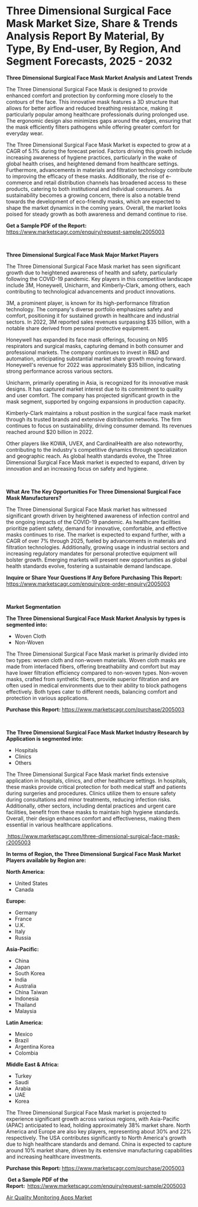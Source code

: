 <p><h1>Three Dimensional Surgical Face Mask Market Size, Share & Trends Analysis Report By Material, By Type, By End-user, By Region, And Segment Forecasts, 2025 - 2032</h1></p><p><strong>Three Dimensional Surgical Face Mask Market Analysis and Latest Trends</strong></p>
<p><p>The Three Dimensional Surgical Face Mask is designed to provide enhanced comfort and protection by conforming more closely to the contours of the face. This innovative mask features a 3D structure that allows for better airflow and reduced breathing resistance, making it particularly popular among healthcare professionals during prolonged use. The ergonomic design also minimizes gaps around the edges, ensuring that the mask efficiently filters pathogens while offering greater comfort for everyday wear.</p><p>The Three Dimensional Surgical Face Mask Market is expected to grow at a CAGR of 5.1% during the forecast period. Factors driving this growth include increasing awareness of hygiene practices, particularly in the wake of global health crises, and heightened demand from healthcare settings. Furthermore, advancements in materials and filtration technology contribute to improving the efficacy of these masks. Additionally, the rise of e-commerce and retail distribution channels has broadened access to these products, catering to both institutional and individual consumers. As sustainability becomes a growing concern, there is also a notable trend towards the development of eco-friendly masks, which are expected to shape the market dynamics in the coming years. Overall, the market looks poised for steady growth as both awareness and demand continue to rise.</p></p>
<p><strong>Get a Sample PDF of the Report:&nbsp;</strong> <a href="https://www.marketscagr.com/enquiry/request-sample/2005003?utm_campaign=1999&utm_medium=2&utm_source=Github&utm_content=ia&utm_term=15012025&utm_id=three-dimensional-surgical-face-mask">https://www.marketscagr.com/enquiry/request-sample/2005003</a></p>
<p>&nbsp;</p>
<p><strong>Three Dimensional Surgical Face Mask Major Market Players</strong></p>
<p><p>The Three Dimensional Surgical Face Mask market has seen significant growth due to heightened awareness of health and safety, particularly following the COVID-19 pandemic. Key players in this competitive landscape include 3M, Honeywell, Unicharm, and Kimberly-Clark, among others, each contributing to technological advancements and product innovations.</p><p>3M, a prominent player, is known for its high-performance filtration technology. The company's diverse portfolio emphasizes safety and comfort, positioning it for sustained growth in healthcare and industrial sectors. In 2022, 3M reported sales revenues surpassing $35 billion, with a notable share derived from personal protective equipment.</p><p>Honeywell has expanded its face mask offerings, focusing on N95 respirators and surgical masks, capturing demand in both consumer and professional markets. The company continues to invest in R&D and automation, anticipating substantial market share growth moving forward. Honeywell's revenue for 2022 was approximately $35 billion, indicating strong performance across various sectors.</p><p>Unicharm, primarily operating in Asia, is recognized for its innovative mask designs. It has captured market interest due to its commitment to quality and user comfort. The company has projected significant growth in the mask segment, supported by ongoing expansions in production capacity.</p><p>Kimberly-Clark maintains a robust position in the surgical face mask market through its trusted brands and extensive distribution networks. The firm continues to focus on sustainability, driving consumer demand. Its revenues reached around $20 billion in 2022.</p><p>Other players like KOWA, UVEX, and CardinalHealth are also noteworthy, contributing to the industry's competitive dynamics through specialization and geographic reach. As global health standards evolve, the Three Dimensional Surgical Face Mask market is expected to expand, driven by innovation and an increasing focus on safety and hygiene.</p></p>
<p>&nbsp;</p>
<p><strong>What Are The Key Opportunities For Three Dimensional Surgical Face Mask Manufacturers?</strong></p>
<p><p>The Three Dimensional Surgical Face Mask market has witnessed significant growth driven by heightened awareness of infection control and the ongoing impacts of the COVID-19 pandemic. As healthcare facilities prioritize patient safety, demand for innovative, comfortable, and effective masks continues to rise. The market is expected to expand further, with a CAGR of over 7% through 2025, fueled by advancements in materials and filtration technologies. Additionally, growing usage in industrial sectors and increasing regulatory mandates for personal protective equipment will bolster growth. Emerging markets will present new opportunities as global health standards evolve, fostering a sustainable demand landscape.</p></p>
<p><strong>Inquire or Share Your Questions If Any Before Purchasing This Report:</strong> <a href="https://www.marketscagr.com/enquiry/pre-order-enquiry/2005003?utm_campaign=1999&utm_medium=2&utm_source=Github&utm_content=ia&utm_term=15012025&utm_id=three-dimensional-surgical-face-mask">https://www.marketscagr.com/enquiry/pre-order-enquiry/2005003</a></p>
<p>&nbsp;</p>
<p><strong>Market Segmentation</strong></p>
<p><strong>The Three Dimensional Surgical Face Mask Market Analysis by types is segmented into:</strong></p>
<p><ul><li>Woven Cloth</li><li>Non-Woven</li></ul></p>
<p><p>The Three Dimensional Surgical Face Mask market is primarily divided into two types: woven cloth and non-woven materials. Woven cloth masks are made from interlaced fibers, offering breathability and comfort but may have lower filtration efficiency compared to non-woven types. Non-woven masks, crafted from synthetic fibers, provide superior filtration and are often used in medical environments due to their ability to block pathogens effectively. Both types cater to different needs, balancing comfort and protection in various applications.</p></p>
<p><strong>Purchase this Report:&nbsp;</strong><a href="https://www.marketscagr.com/purchase/2005003?utm_campaign=1999&utm_medium=2&utm_source=Github&utm_content=ia&utm_term=15012025&utm_id=three-dimensional-surgical-face-mask">https://www.marketscagr.com/purchase/2005003</a></p>
<p>&nbsp;</p>
<p><strong>The Three Dimensional Surgical Face Mask Market Industry Research by Application is segmented into:</strong></p>
<p><ul><li>Hospitals</li><li>Clinics</li><li>Others</li></ul></p>
<p><p>The Three Dimensional Surgical Face Mask market finds extensive application in hospitals, clinics, and other healthcare settings. In hospitals, these masks provide critical protection for both medical staff and patients during surgeries and procedures. Clinics utilize them to ensure safety during consultations and minor treatments, reducing infection risks. Additionally, other sectors, including dental practices and urgent care facilities, benefit from these masks to maintain high hygiene standards. Overall, their design enhances comfort and effectiveness, making them essential in various healthcare applications.</p></p>
<p><a href="https://www.marketscagr.com/three-dimensional-surgical-face-mask-r2005003?utm_campaign=1999&utm_medium=2&utm_source=Github&utm_content=ia&utm_term=15012025&utm_id=three-dimensional-surgical-face-mask">&nbsp;https://www.marketscagr.com/three-dimensional-surgical-face-mask-r2005003</a></p>
<p><strong>In terms of Region, the Three Dimensional Surgical Face Mask Market Players available by Region are:</strong></p>
<p>
    <p> <strong> North America: </strong>
        <ul>
            <li>United States</li>
            <li>Canada</li>
        </ul>
        </p> 
    <p> <strong> Europe: </strong>
        <ul>
            <li>Germany</li>
            <li>France</li>
            <li>U.K.</li>
            <li>Italy</li>
            <li>Russia</li>
        </ul>
        </p> 
    <p> <strong> Asia-Pacific: </strong>
        <ul>
            <li>China</li>
            <li>Japan</li>
            <li>South Korea</li>
            <li>India</li>
            <li>Australia</li>
            <li>China Taiwan</li>
            <li>Indonesia</li>
            <li>Thailand</li>
            <li>Malaysia</li>
        </ul>
        </p> 
    <p> <strong> Latin America: </strong>
        <ul>
            <li>Mexico</li>
            <li>Brazil</li>
            <li>Argentina Korea</li>
            <li>Colombia</li>
        </ul>
        </p> 
    <p> <strong> Middle East & Africa: </strong>
        <ul>
            <li>Turkey</li>
            <li>Saudi</li>
            <li>Arabia</li>
            <li>UAE</li>
            <li>Korea</li>
        </ul>
    </p>
    </p>
<p><p>The Three Dimensional Surgical Face Mask market is projected to experience significant growth across various regions, with Asia-Pacific (APAC) anticipated to lead, holding approximately 38% market share. North America and Europe are also key players, representing about 30% and 22% respectively. The USA contributes significantly to North America's growth due to high healthcare standards and demand. China is expected to capture around 10% market share, driven by its extensive manufacturing capabilities and increasing healthcare investments.</p></p>
<p><strong>Purchase this Report: </strong><a href="https://www.marketscagr.com/purchase/2005003?utm_campaign=1999&utm_medium=2&utm_source=Github&utm_content=ia&utm_term=15012025&utm_id=three-dimensional-surgical-face-mask">https://www.marketscagr.com/purchase/2005003</a></p>
<p>&nbsp;<strong>Get a Sample PDF of the Report:&nbsp;&nbsp;</strong><a href="https://www.marketscagr.com/enquiry/request-sample/2005003?utm_campaign=1999&utm_medium=2&utm_source=Github&utm_content=ia&utm_term=15012025&utm_id=three-dimensional-surgical-face-mask">https://www.marketscagr.com/enquiry/request-sample/2005003</a></p>
<p><strong></strong></p>
<p><p><a href="https://github.com/pizolina/Market-Research-Report-List-6/blob/main/air-quality-monitoring-apps-market.md?utm_campaign=1999&utm_medium=2&utm_source=Github&utm_content=ia&utm_term=15012025&utm_id=three-dimensional-surgical-face-mask">Air Quality Monitoring Apps Market</a></p></p>